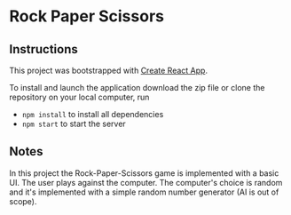 # Rock Paper Scissors

## Instructions

This project was bootstrapped with [Create React App](https://github.com/facebook/create-react-app).

To install and launch the application download the zip file or clone the repository on your local computer, run
 * `npm install` to install all dependencies
 * `npm start` to start the server

## Notes

In this project the Rock-Paper-Scissors game is implemented with a basic UI.
The user plays against the computer. The computer's choice is random and it's implemented with a simple random number generator (AI is out of scope).

